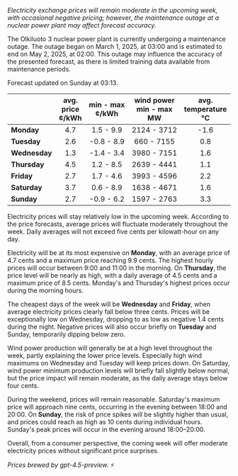 *Electricity exchange prices will remain moderate in the upcoming week, with occasional negative pricing; however, the maintenance outage at a nuclear power plant may affect forecast accuracy.*

The Olkiluoto 3 nuclear power plant is currently undergoing a maintenance outage. The outage began on March 1, 2025, at 03:00 and is estimated to end on May 2, 2025, at 02:00. This outage may influence the accuracy of the presented forecast, as there is limited training data available from maintenance periods.

Forecast updated on Sunday at 03:13.

|              | avg.<br>price<br>¢/kWh | min - max<br>¢/kWh | wind power<br>min - max<br>MW | avg.<br>temperature<br>°C |
|:-------------|:----------------------:|:------------------:|:-----------------------------:|:-------------------------:|
| **Monday**   |          4.7           |     1.5 - 9.9      |          2124 - 3712          |           -1.6            |
| **Tuesday**  |          2.6           |    -0.8 - 8.9      |           660 - 7155          |            0.8            |
| **Wednesday**|          1.3           |    -1.4 - 3.4      |          3980 - 7151          |            1.6            |
| **Thursday** |          4.5           |     1.2 - 8.5      |          2639 - 4441          |            1.1            |
| **Friday**   |          2.7           |     1.7 - 4.6      |          3993 - 4596          |            2.2            |
| **Saturday** |          3.7           |     0.6 - 8.9      |          1638 - 4671          |            1.6            |
| **Sunday**   |          2.7           |    -0.9 - 6.2      |          1597 - 2763          |            3.3            |

Electricity prices will stay relatively low in the upcoming week. According to the price forecasts, average prices will fluctuate moderately throughout the week. Daily averages will not exceed five cents per kilowatt-hour on any day.

Electricity will be at its most expensive on **Monday**, with an average price of 4.7 cents and a maximum price reaching 9.9 cents. The highest hourly prices will occur between 9:00 and 11:00 in the morning. On **Thursday**, the price level will be nearly as high, with a daily average of 4.5 cents and a maximum price of 8.5 cents. Monday's and Thursday's highest prices occur during the morning hours.

The cheapest days of the week will be **Wednesday** and **Friday**, when average electricity prices clearly fall below three cents. Prices will be exceptionally low on Wednesday, dropping to as low as negative 1.4 cents during the night. Negative prices will also occur briefly on **Tuesday** and Sunday, temporarily dipping below zero.

Wind power production will generally be at a high level throughout the week, partly explaining the lower price levels. Especially high wind maximums on Wednesday and Tuesday will keep prices down. On Saturday, wind power minimum production levels will briefly fall slightly below normal, but the price impact will remain moderate, as the daily average stays below four cents.

During the weekend, prices will remain reasonable. Saturday's maximum price will approach nine cents, occurring in the evening between 18:00 and 20:00. On **Sunday**, the risk of price spikes will be slightly higher than usual, and prices could reach as high as 10 cents during individual hours. Sunday's peak prices will occur in the evening around 18:00–20:00.

Overall, from a consumer perspective, the coming week will offer moderate electricity prices without significant price surprises.

*Prices brewed by gpt-4.5-preview.* ⚡
